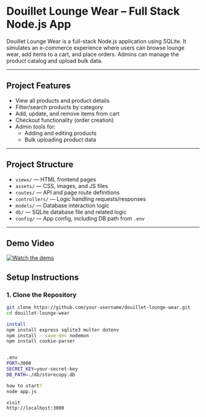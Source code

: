 # Douillet Lounge Wear – Full Stack Node.js App

Douillet Lounge Wear is a full-stack Node.js application using SQLite. It simulates an e-commerce experience where users can browse lounge wear, add items to a cart, and place orders. Admins can manage the product catalog and upload bulk data.

---

## Project Features

- View all products and product details  
- Filter/search products by category  
- Add, update, and remove items from cart  
- Checkout functionality (order creation)  
- Admin tools for:  
  - Adding and editing products  
  - Bulk uploading product data  

---

## Project Structure

- `views/` — HTML frontend pages  
- `assets/` — CSS, images, and JS files  
- `routes/` — API and page route definitions  
- `controllers/` — Logic handling requests/responses  
- `models/` — Database interaction logic  
- `db/` — SQLite database file and related logic  
- `config/` — App config, including DB path from `.env`  

---

## Demo Video

[![Watch the demo](https://img.youtube.com/vi/c1NjClBm6YU/0.jpg)](https://youtu.be/c1NjClBm6YU)

## Setup Instructions

### 1. Clone the Repository

```bash
git clone https://github.com/your-username/douillet-lounge-wear.git
cd douillet-lounge-wear

install
npm install express sqlite3 multer dotenv
npm install --save-dev nodemon
npm install cookie-parser


.env
PORT=3000
SECRET_KEY=your-secret-key
DB_PATH=./db/storecopy.db

how to start? 
node app.js

visit
http://localhost:3000
